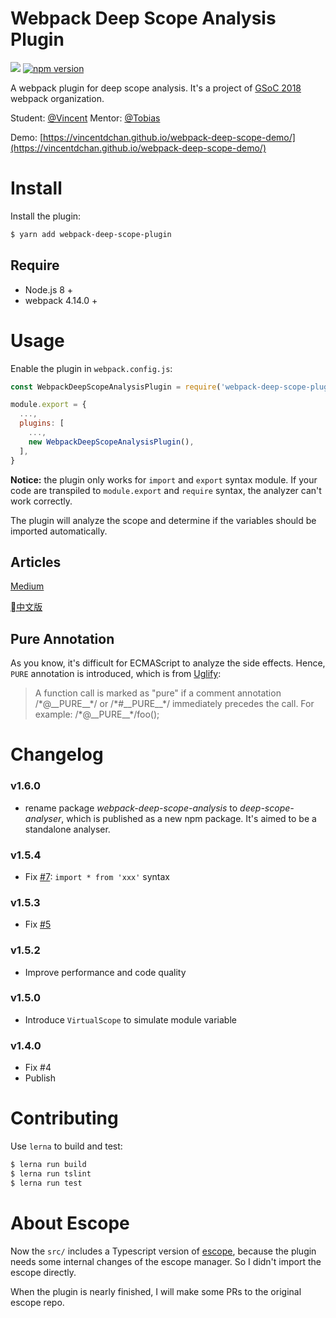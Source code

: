 # Webpack Deep Scope Analysis Plugin

![](https://travis-ci.org/vincentdchan/webpack-deep-scope-analysis-plugin.svg?branch=master)
[![npm version](https://badge.fury.io/js/webpack-deep-scope-plugin.svg)](https://badge.fury.io/js/webpack-deep-scope-plugin)

A webpack plugin for deep scope analysis.
It's a project of [GSoC 2018](https://summerofcode.withgoogle.com/organizations/4657420148670464/#projects) webpack organization.

Student: [@Vincent](https://github.com/vincentdchan)   Mentor: [@Tobias](https://github.com/sokra)

Demo: [https://vincentdchan.github.io/webpack-deep-scope-demo/](https://vincentdchan.github.io/webpack-deep-scope-demo/)

# Install

Install the plugin:

```bash
$ yarn add webpack-deep-scope-plugin
```

## Require

- Node.js 8 \+
- webpack 4.14.0 \+

# Usage

Enable the plugin in `webpack.config.js`:

```javascript
const WebpackDeepScopeAnalysisPlugin = require('webpack-deep-scope-plugin').default;

module.export = {
  ...,
  plugins: [
    ...,
    new WebpackDeepScopeAnalysisPlugin(),
  ],
}
```

**Notice:** the plugin only works for `import` and `export` syntax module. If your code are transpiled to `module.export` and `require` syntax, the analyzer can't work correctly.

The plugin will analyze the scope and determine if the variables should be imported automatically.

## Articles

[Medium](https://medium.com/webpack/better-tree-shaking-with-deep-scope-analysis-a0b788c0ce77)

[中文版](https://vincentdchan.github.io/2018/05/better-tree-shaking-with-scope-analysis/)

## Pure Annotation

As you know, it's difficult for ECMAScript to analyze the side effects. Hence, `PURE` annotation is introduced, which is from [Uglify](https://github.com/mishoo/UglifyJS2):

> A function call is marked as "pure" if a comment annotation /\*@\_\_PURE\_\_\*/ or /\*#\_\_PURE\_\_\*/ immediately precedes the call. For example: /\*@\_\_PURE\_\_\*/foo();

# Changelog

### v1.6.0

 - rename package *webpack-deep-scope-analysis* to *deep-scope-analyser*, which is published as a new npm package. It's aimed to be a standalone analyser.

### v1.5.4

 - Fix [#7](https://github.com/vincentdchan/webpack-deep-scope-analysis-plugin/issues/7): `import * from 'xxx'` syntax

### v1.5.3

 - Fix [#5](https://github.com/vincentdchan/webpack-deep-scope-analysis-plugin/issues/5)

### v1.5.2

 - Improve performance and code quality

### v1.5.0

 - Introduce `VirtualScope` to simulate module variable

### v1.4.0

 - Fix #4
 - Publish

# Contributing

Use `lerna` to build and test:
```sh
$ lerna run build
$ lerna run tslint
$ lerna run test
```

# About Escope

Now the `src/` includes a Typescript version of [escope](https://github.com/estools/escope),
because the plugin needs some internal changes of the escope manager. So I didn't import the 
escope directly. 

When the plugin is nearly finished, I will make some PRs to the original escope repo.
